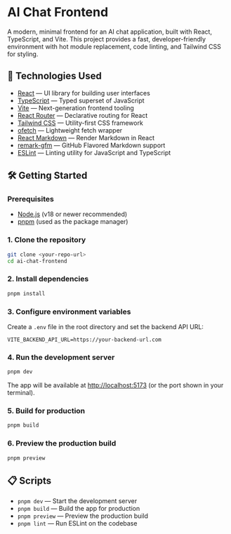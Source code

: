 # AI Chat Frontend

A modern, minimal frontend for an AI chat application, built with React, TypeScript, and Vite. This project provides a fast, developer-friendly environment with hot module replacement, code linting, and Tailwind CSS for styling.

## 🚀 Technologies Used

- [React](https://react.dev/) — UI library for building user interfaces
- [TypeScript](https://www.typescriptlang.org/) — Typed superset of JavaScript
- [Vite](https://vitejs.dev/) — Next-generation frontend tooling
- [React Router](https://reactrouter.com/) — Declarative routing for React
- [Tailwind CSS](https://tailwindcss.com/) — Utility-first CSS framework
- [ofetch](https://github.com/unjs/ofetch) — Lightweight fetch wrapper
- [React Markdown](https://github.com/remarkjs/react-markdown) — Render Markdown in React
- [remark-gfm](https://github.com/remarkjs/remark-gfm) — GitHub Flavored Markdown support
- [ESLint](https://eslint.org/) — Linting utility for JavaScript and TypeScript

## 🛠️ Getting Started

### Prerequisites
- [Node.js](https://nodejs.org/) (v18 or newer recommended)
- [pnpm](https://pnpm.io/) (used as the package manager)

### 1. Clone the repository
```bash
git clone <your-repo-url>
cd ai-chat-frontend
```

### 2. Install dependencies
```bash
pnpm install
```

### 3. Configure environment variables
Create a `.env` file in the root directory and set the backend API URL:

```env
VITE_BACKEND_API_URL=https://your-backend-url.com
```

### 4. Run the development server
```bash
pnpm dev
```
The app will be available at [http://localhost:5173](http://localhost:5173) (or the port shown in your terminal).

### 5. Build for production
```bash
pnpm build
```

### 6. Preview the production build
```bash
pnpm preview
```

## 📋 Scripts
- `pnpm dev` — Start the development server
- `pnpm build` — Build the app for production
- `pnpm preview` — Preview the production build
- `pnpm lint` — Run ESLint on the codebase
